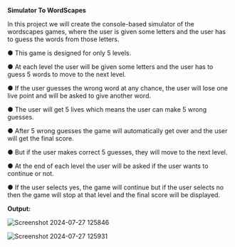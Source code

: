 **Simulator To WordScapes**

In this project we will create the console-based simulator of the wordscapes games, where the user is given some letters and the user has to guess the words from those letters.

●       This game is designed for only 5 levels.

●       At each level the user will be given some letters and the user has to guess 5 words to move to the next level.

●       If the user guesses the wrong word at any chance, the user will lose one live point and will be asked to give another word.

●       The user will get 5 lives which means the user can make 5 wrong guesses.

●       After 5 wrong guesses the game will automatically get over and the user will get the final score.

●       But if the user makes correct 5 guesses, they will move to the next level.

●       At the end of each level the user will be asked if the user wants to continue or not.

●       If the user selects yes, the game will continue but if the user selects no then the game will stop at that level and the final score will be displayed. 

**Output:**

![Screenshot 2024-07-27 125846](https://github.com/user-attachments/assets/7a4fc4ee-3e12-4573-b7ea-d2942a494ef8)

![Screenshot 2024-07-27 125931](https://github.com/user-attachments/assets/3faf8b8c-c9cc-4c50-aeb1-143ab1752e0e)
